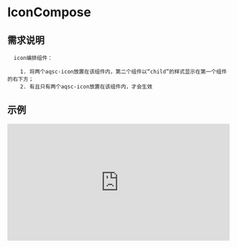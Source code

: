 # IconCompose

## 需求说明

      icon编排组件：
      
        1. 将两个aqsc-icon放置在该组件内，第二个组件以“child”的样式显示在第一个组件的右下方；
        2. 有且只有两个aqsc-icon放置在该组件内，才会生效

## 示例

<iframe height="265" style="width: 100%;" scrolling="no" title="hn toolbar demo" src="https://codepen.io/upcwangying/embed/yLeKbam?height=265&theme-id=light&default-tab=html,result" frameborder="no" allowtransparency="true" allowfullscreen="true">
  See the Pen <a href='https://codepen.io/upcwangying/pen/yLeKbam'>hn toolbar demo</a> by Ying Wang
  (<a href='https://codepen.io/upcwangying'>@upcwangying</a>) on <a href='https://codepen.io'>CodePen</a>.
</iframe>
